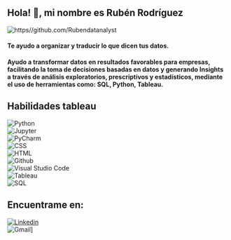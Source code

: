 ## Hola! 👋, mi nombre es Rubén Rodríguez

<!--
**Rubendatanalyst/Rubendatanalyst** is a ✨ _special_ ✨ repository because its `README.md` (this file) appears on your GitHub profile.-->

![https//github.com/Rubendatanalyst](https://media.licdn.com/dms/image/v2/D4E16AQGsS6l6Za78UQ/profile-displaybackgroundimage-shrink_350_1400/profile-displaybackgroundimage-shrink_350_1400/0/1726533098910?e=1735171200&v=beta&t=FBpSanv9wEhyWVuXWJAYboa47n9d4khptUEttblhfH0)

#### Te ayudo a organizar y traducir lo que dicen tus datos.

#### Ayudo a transformar datos en resultados favorables para empresas, facilitando la toma de decisiones basadas en datos y generando Insights a través de análisis exploratorios, prescriptivos y estadísticos, mediante el uso de herramientas como: SQL, Python, Tableau.

  ## Habilidades  tableau
![Python](https://img.shields.io/badge/Python-101010?style=for-the-badge&logo=python&logoColor=white&labelColor=3776AB)</br>
![Jupyter](https://img.shields.io/badge/Jupyter-101010?style=for-the-badge&logo=jupyter&logoColor=white&labelColor=F37626)</br>
![PyCharm](https://img.shields.io/badge/Pycharm-101010?style=for-the-badge&logo=pycharm&logoColor=white&labelColor=81DA23)</br>
![CSS](https://img.shields.io/badge/CSS-101010?style=for-the-badge&logo=css3&logoColor=white&labelColor=005DFF)</br>
![HTML](https://img.shields.io/badge/HTML-101010?style=for-the-badge&logo=html5&logoColor=white&labelColor=E34F26)</br>
![Github](https://img.shields.io/badge/Github-181717?style=for-the-badge&logo=github&logoColor=white&labelColor=101010)</br>
![Visual Studio Code](https://img.shields.io/badge/VSCode-002F92?style=for-the-badge&logo=vscode&logoColor=white&labelColor=101010)</br>
![Tableau](https://img.shields.io/badge/Tableau-101010?style=for-the-badge&logo=tableaum&logoColor=white&labelColor=E97627)</br>
![SQL](https://img.shields.io/badge/SQL-101010?style=for-the-badge&logo=sqlum&logoColor=white&labelColor=4479A1)</br>

  ## Encuentrame en:
[![Linkedin](https://img.shields.io/badge/Linkedin-Ruben_Rodriguez-101010?style=for-the-badge&logo=linkedin&logoColor=white&labelColor=0A66C2)](www.linkedin.com/in/ruben-rodriguez-leal)</br>
![Gmail](https://img.shields.io/badge/Gmail-va.rubendrl@gmail.com-101010?style=for-the-badge&logo=gmail&logoColor=white&labelColor=921800)]</br>



